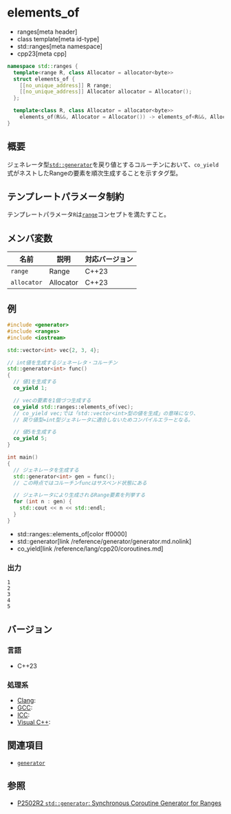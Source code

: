 # elements_of
* ranges[meta header]
* class template[meta id-type]
* std::ranges[meta namespace]
* cpp23[meta cpp]

```cpp
namespace std::ranges {
  template<range R, class Allocator = allocator<byte>>
  struct elements_of {
    [[no_unique_address]] R range;
    [[no_unique_address]] Allocator allocator = Allocator();
  };

  template<class R, class Allocator = allocator<byte>>
    elements_of(R&&, Allocator = Allocator()) -> elements_of<R&&, Allocator>;
}
```

## 概要
ジェネレータ型[`std::generator`](/reference/generator/generator.md.nolink)を戻り値とするコルーチンにおいて、`co_yield`式がネストしたRangeの要素を順次生成することを示すタグ型。


## テンプレートパラメータ制約
テンプレートパラメータ`R`は[`range`](range.md)コンセプトを満たすこと。


## メンバ変数

| 名前        | 説明      | 対応バージョン |
|-------------|-----------|----------------|
| `range`     | Range     | C++23 |
| `allocator` | Allocator | C++23 |


## 例
```cpp example
#include <generator>
#include <ranges>
#include <iostream>

std::vector<int> vec{2, 3, 4};

// int値を生成するジェネーレタ・コルーチン
std::generator<int> func()
{
  // 値1を生成する
  co_yield 1;

  // vecの要素を1個づつ生成する
  co_yield std::ranges::elements_of(vec);
  // co_yield vec;では「std::vector<int>型の値を生成」の意味になり、
  // 戻り値型=int型ジェネレータに適合しないためコンパイルエラーとなる。

  // 値5を生成する
  co_yield 5;
}

int main()
{
  // ジェネレータを生成する
  std::generator<int> gen = func();
  // この時点ではコルーチンfuncはサスペンド状態にある

  // ジェネレータにより生成されるRange要素を列挙する
  for (int n : gen) {
    std::cout << n << std::endl;
  }
}
```
* std::ranges::elements_of[color ff0000]
* std::generator[link /reference/generator/generator.md.nolink]
* co_yield[link /reference/lang/cpp20/coroutines.md]

### 出力
```
1
2
3
4
5
```


## バージョン
### 言語
- C++23

### 処理系
- [Clang](/implementation.md#clang):
- [GCC](/implementation.md#gcc):
- [ICC](/implementation.md#icc):
- [Visual C++](/implementation.md#visual_cpp):


## 関連項目
- [`generator`](/reference/generator.md)

## 参照
- [P2502R2 `std::generator`: Synchronous Coroutine Generator for Ranges](https://www.open-std.org/jtc1/sc22/wg21/docs/papers/2022/p2502r2.pdf)
